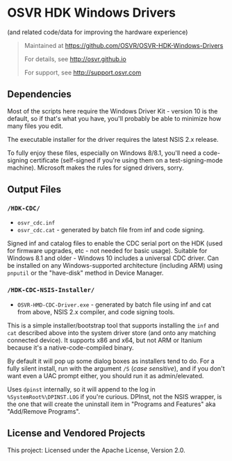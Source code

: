 # OSVR HDK Windows Drivers
(and related code/data for improving the hardware experience)

> Maintained at <https://github.com/OSVR/OSVR-HDK-Windows-Drivers>
>
> For details, see <http://osvr.github.io>
>
> For support, see <http://support.osvr.com>

## Dependencies

Most of the scripts here require the Windows Driver Kit - version 10 is the default, so if that's what you have, you'll probably be able to minimize how many files you edit.

The executable installer for the driver requires the latest NSIS 2.x release.

To fully enjoy these files, especially on Windows 8/8.1, you'll need a code-signing certificate (self-signed if you're using them on a test-signing-mode machine). Microsoft makes the rules for signed drivers, sorry.

## Output Files

### `/HDK-CDC/`

- `osvr_cdc.inf`
- `osvr_cdc.cat` - generated by batch file from inf and code signing.

Signed inf and catalog files to enable the CDC serial port on the HDK (used for firmware upgrades, etc - not needed for basic usage). Suitable for Windows 8.1 and older - Windows 10 includes a universal CDC driver. Can be installed on any Windows-supported architecture (including ARM) using `pnputil` or the "have-disk" method in Device Manager.

### `/HDK-CDC-NSIS-Installer/`

- `OSVR-HMD-CDC-Driver.exe` - generated by batch file using inf and cat from above, NSIS 2.x compiler, and code signing tools.

This is a simple installer/bootstrap tool that supports installing the `inf` and `cat` described above into the system driver store (and onto any matching connected device). It supports x86 and x64, but not ARM or Itanium because it's a native-code-compiled binary.

By default it will pop up some dialog boxes as installers tend to do. For a fully silent install, run with the argument `/S` (*case sensitive*), and if you don't want even a UAC prompt either, you should run it as admin/elevated.

Uses `dpinst` internally, so it will append to the log in `%SystemRoot%\DPINST.LOG` if you're curious. DPInst, not the NSIS wrapper, is the one that will create the uninstall item in "Programs and Features" aka "Add/Remove Programs".

## License and Vendored Projects

This project: Licensed under the Apache License, Version 2.0.
